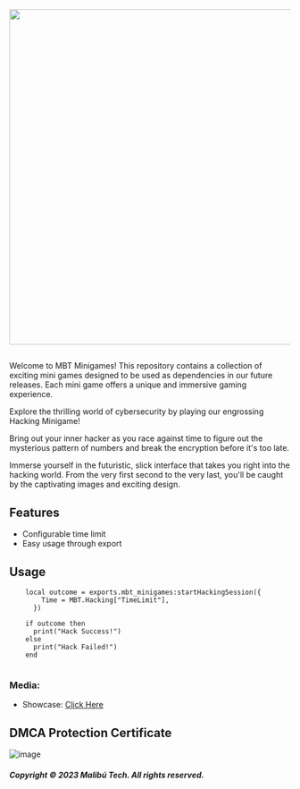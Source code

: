 <div id="header" align="center">
  <img src="https://media.discordapp.net/attachments/1036244419881476106/1142083705192599552/Thumbnail_Youtube_MBT_Minigames.png?ex=66193356&is=6606be56&hm=69db0bfb88fbeae3846efd710f4997eaccf1a2e69fa04832eb343412bdf289a9&=&format=webp&quality=lossless&width=1290&height=726" width="600"/>
</div>

##
Welcome to MBT Minigames! This repository contains a collection of exciting mini games designed to be used as dependencies in our future releases. Each mini game offers a unique and immersive gaming experience.

Explore the thrilling world of cybersecurity by playing our engrossing Hacking Minigame!

Bring out your inner hacker as you race against time to figure out the mysterious pattern of numbers and break the encryption before it's too late.

Immerse yourself in the futuristic, slick interface that takes you right into the hacking world. From the very first second to the very last, you'll be caught by the captivating images and exciting design.

## Features

- Configurable time limit
- Easy usage through export

## Usage

```
    local outcome = exports.mbt_minigames:startHackingSession({
		Time = MBT.Hacking["TimeLimit"],
	  })

    if outcome then
      print("Hack Success!")
    else
      print("Hack Failed!")
    end
  
```

### Media:
- Showcase:  [Click Here](https://www.youtube.com/watch?v=TSCrxiJaWdg)

## DMCA Protection Certificate
![image](https://media.discordapp.net/attachments/1045063739738705940/1224145174830252203/image.png?ex=661c6d09&is=6609f809&hm=043fee0c82ffbcc2716941a0f8b2f999225e7d4d294fd0519dd87e45adb4e17a&)

##### Copyright © 2023 Malibú Tech. All rights reserved.

